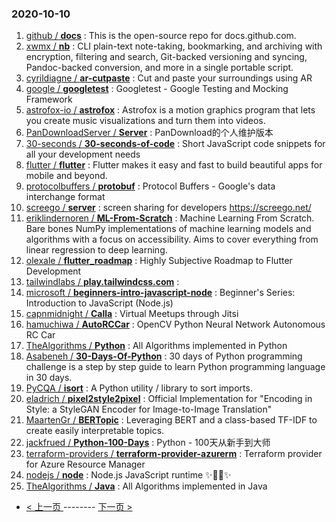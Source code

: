 ### 2020-10-10 
1. [
        github /
**docs**](https://github.com/github/docs) : This is the open-source repo for docs.github.com.
1. [
        xwmx /
**nb**](https://github.com/xwmx/nb) : CLI plain-text note-taking, bookmarking, and archiving with encryption, filtering and search, Git-backed versioning and syncing, Pandoc-backed conversion, and more in a single portable script.
1. [
        cyrildiagne /
**ar-cutpaste**](https://github.com/cyrildiagne/ar-cutpaste) : Cut and paste your surroundings using AR
1. [
        google /
**googletest**](https://github.com/google/googletest) : Googletest - Google Testing and Mocking Framework
1. [
        astrofox-io /
**astrofox**](https://github.com/astrofox-io/astrofox) : Astrofox is a motion graphics program that lets you create music visualizations and turn them into videos.
1. [
        PanDownloadServer /
**Server**](https://github.com/PanDownloadServer/Server) : PanDownload的个人维护版本
1. [
        30-seconds /
**30-seconds-of-code**](https://github.com/30-seconds/30-seconds-of-code) : Short JavaScript code snippets for all your development needs
1. [
        flutter /
**flutter**](https://github.com/flutter/flutter) : Flutter makes it easy and fast to build beautiful apps for mobile and beyond.
1. [
        protocolbuffers /
**protobuf**](https://github.com/protocolbuffers/protobuf) : Protocol Buffers - Google's data interchange format
1. [
        screego /
**server**](https://github.com/screego/server) : screen sharing for developers https://screego.net/
1. [
        eriklindernoren /
**ML-From-Scratch**](https://github.com/eriklindernoren/ML-From-Scratch) : Machine Learning From Scratch. Bare bones NumPy implementations of machine learning models and algorithms with a focus on accessibility. Aims to cover everything from linear regression to deep learning.
1. [
        olexale /
**flutter_roadmap**](https://github.com/olexale/flutter_roadmap) : Highly Subjective Roadmap to Flutter Development
1. [
        tailwindlabs /
**play.tailwindcss.com**](https://github.com/tailwindlabs/play.tailwindcss.com) : 
1. [
        microsoft /
**beginners-intro-javascript-node**](https://github.com/microsoft/beginners-intro-javascript-node) : Beginner's Series: Introduction to JavaScript (Node.js)
1. [
        capnmidnight /
**Calla**](https://github.com/capnmidnight/Calla) : Virtual Meetups through Jitsi
1. [
        hamuchiwa /
**AutoRCCar**](https://github.com/hamuchiwa/AutoRCCar) : OpenCV Python Neural Network Autonomous RC Car
1. [
        TheAlgorithms /
**Python**](https://github.com/TheAlgorithms/Python) : All Algorithms implemented in Python
1. [
        Asabeneh /
**30-Days-Of-Python**](https://github.com/Asabeneh/30-Days-Of-Python) : 30 days of Python programming challenge is a step by step guide to learn Python programming language in 30 days.
1. [
        PyCQA /
**isort**](https://github.com/PyCQA/isort) : A Python utility / library to sort imports.
1. [
        eladrich /
**pixel2style2pixel**](https://github.com/eladrich/pixel2style2pixel) : Official Implementation for "Encoding in Style: a StyleGAN Encoder for Image-to-Image Translation"
1. [
        MaartenGr /
**BERTopic**](https://github.com/MaartenGr/BERTopic) : Leveraging BERT and a class-based TF-IDF to create easily interpretable topics.
1. [
        jackfrued /
**Python-100-Days**](https://github.com/jackfrued/Python-100-Days) : Python - 100天从新手到大师
1. [
        terraform-providers /
**terraform-provider-azurerm**](https://github.com/terraform-providers/terraform-provider-azurerm) : Terraform provider for Azure Resource Manager
1. [
        nodejs /
**node**](https://github.com/nodejs/node) : Node.js JavaScript runtime ✨🐢🚀✨
1. [
        TheAlgorithms /
**Java**](https://github.com/TheAlgorithms/Java) : All Algorithms implemented in Java 

- [ < 上一页 ](https://github.com/able8/github-trending-daily-record/blob/master/2020-10-09.md) -------- [ 下一页 > ](https://github.com/able8/github-trending-daily-record/blob/master/2020-10-11.md)